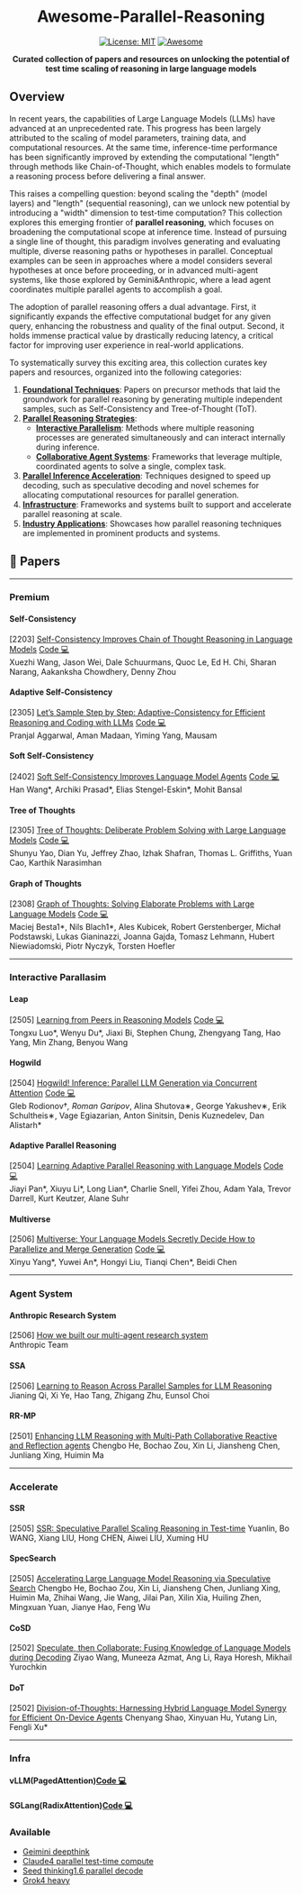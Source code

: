 <div align="center">

# Awesome-Parallel-Reasoning

[![License: MIT](https://img.shields.io/badge/License-MIT-purple.svg)](LICENSE)
[![Awesome](https://awesome.re/badge.svg)](https://awesome.re)

**Curated collection of papers and resources on unlocking the potential of test time scaling of reasoning in large language models**

</div>

## Overview

In recent years, the capabilities of Large Language Models (LLMs) have advanced at an unprecedented rate. This progress has been largely attributed to the scaling of model parameters, training data, and computational resources. At the same time, inference-time performance has been significantly improved by extending the computational "length" through methods like Chain-of-Thought, which enables models to formulate a reasoning process before delivering a final answer.

This raises a compelling question: beyond scaling the "depth" (model layers) and "length" (sequential reasoning), can we unlock new potential by introducing a "width" dimension to test-time computation? This collection explores this emerging frontier of **parallel reasoning**, which focuses on broadening the computational scope at inference time. Instead of pursuing a single line of thought, this paradigm involves generating and evaluating multiple, diverse reasoning paths or hypotheses in parallel. Conceptual examples can be seen in approaches where a model considers several hypotheses at once before proceeding, or in advanced multi-agent systems, like those explored by Gemini&Anthropic, where a lead agent coordinates multiple parallel agents to accomplish a goal.

The adoption of parallel reasoning offers a dual advantage. First, it significantly expands the effective computational budget for any given query, enhancing the robustness and quality of the final output. Second, it holds immense practical value by drastically reducing latency, a critical factor for improving user experience in real-world applications.

To systematically survey this exciting area, this collection curates key papers and resources, organized into the following categories:

1.  [**Foundational Techniques**](#premium): Papers on precursor methods that laid the groundwork for parallel reasoning by generating multiple independent samples, such as Self-Consistency and Tree-of-Thought (ToT).
2.  [**Parallel Reasoning Strategies**](#interactive-parallasim):
    * [**Interactive Parallelism**](#interactive-parallasim): Methods where multiple reasoning processes are generated simultaneously and can interact internally during inference.
    * [**Collaborative Agent Systems**](#agent-system): Frameworks that leverage multiple, coordinated agents to solve a single, complex task.
3.  [**Parallel Inference Acceleration**](#accelerate): Techniques designed to speed up decoding, such as speculative decoding and novel schemes for allocating computational resources for parallel generation.
4.  [**Infrastructure**](#infra): Frameworks and systems built to support and accelerate parallel reasoning at scale.
4.  [**Industry Applications**](#available): Showcases how parallel reasoning techniques are implemented in prominent products and systems.
<div>

</div>

## 📄 Papers
---
### Premium
#### Self-Consistency
[2203] [Self-Consistency Improves Chain of Thought Reasoning in Language Models](https://arxiv.org/pdf/2203.11171)  [Code 💻]()  
Xuezhi Wang, Jason Wei, Dale Schuurmans, Quoc Le, Ed H. Chi, Sharan Narang, Aakanksha Chowdhery, Denny Zhou

#### Adaptive Self-Consistency
[2305] [Let’s Sample Step by Step: Adaptive-Consistency for Efficient Reasoning and Coding with LLMs](https://arxiv.org/pdf/2305.11860)  [Code 💻](https://github.com/Pranjal2041/AdaptiveConsistency)  
Pranjal Aggarwal, Aman Madaan, Yiming Yang, Mausam

#### Soft Self-Consistency
[2402] [Soft Self-Consistency Improves Language Model Agents](https://arxiv.org/pdf/2402.13212)  [Code 💻](https://github.com/HanNight/soft_self_consistency)  
Han Wang*, Archiki Prasad*, Elias Stengel-Eskin*, Mohit Bansal

#### Tree of Thoughts
[2305] [Tree of Thoughts: Deliberate Problem Solving with Large Language Models](https://arxiv.org/pdf/2305.10601)  [Code 💻](https://github.com/princeton-nlp/tree-of-thought-llm)  
Shunyu Yao, Dian Yu, Jeffrey Zhao, Izhak Shafran, Thomas L. Griffiths, Yuan Cao, Karthik Narasimhan

#### Graph of Thoughts
[2308] [Graph of Thoughts: Solving Elaborate Problems with Large Language Models](https://arxiv.org/pdf/2203.11171)  [Code 💻](https://github.com/spcl/graph-of-thoughts)  
Maciej Besta1*, Nils Blach1*, Ales Kubicek, Robert Gerstenberger, Michał Podstawski, Lukas Gianinazzi, Joanna Gajda, Tomasz Lehmann, Hubert Niewiadomski, Piotr Nyczyk, Torsten Hoefler

---

### Interactive Parallasim
#### Leap
[2505] [Learning from Peers in Reasoning Models](https://arxiv.org/pdf/2505.07787)  [Code 💻](https://github.com/tongxuluo/LeaP)  
Tongxu Luo*, Wenyu Du*, Jiaxi Bi, Stephen Chung, Zhengyang Tang, Hao Yang, Min Zhang, Benyou Wang

#### Hogwild
[2504] [Hogwild! Inference: Parallel LLM Generation via Concurrent Attention](https://arxiv.org/pdf/2504.06261)  [Code 💻](https://github.com/eqimp/hogwild_llm)  
Gleb Rodionov†*, Roman Garipov*, Alina Shutova∗, George Yakushev∗, Erik Schultheis∗, Vage Egiazarian, Anton Sinitsin, Denis Kuznedelev, Dan Alistarh*

#### Adaptive Parallel Reasoning
[2504] [Learning Adaptive Parallel Reasoning with Language Models](https://arxiv.org/pdf/2504.15466)  [Code 💻](https://github.com/Parallel-Reasoning/APR)  
Jiayi Pan*, Xiuyu Li*, Long Lian*, Charlie Snell, Yifei Zhou, Adam Yala, Trevor Darrell, Kurt Keutzer, Alane Suhr

#### Multiverse
[2506] [Multiverse: Your Language Models Secretly Decide How to Parallelize and Merge Generation](https://arxiv.org/pdf/2506.09991)  [Code 💻](https://github.com/Multiverse4FM/Multiverse)  
Xinyu Yang*, Yuwei An*, Hongyi Liu, Tianqi Chen*, Beidi Chen

---

### Agent System
#### Anthropic Research System
[2506] [How we built our multi-agent research system](https://www.anthropic.com/engineering/built-multi-agent-research-system)  
Anthropic Team

#### SSA
[2506] [Learning to Reason Across Parallel Samples for LLM Reasoning](https://arxiv.org/pdf/2506.09014)
Jianing Qi, Xi Ye, Hao Tang, Zhigang Zhu, Eunsol Choi

#### RR-MP
[2501] [Enhancing LLM Reasoning with Multi-Path Collaborative Reactive and Reflection agents](https://arxiv.org/pdf/2501.00430)
Chengbo He, Bochao Zou, Xin Li, Jiansheng Chen, Junliang Xing, Huimin Ma

---

### Accelerate

#### SSR
[2505] [SSR: Speculative Parallel Scaling Reasoning in Test-time](https://arxiv.org/pdf/2505.15340)
Yuanlin, Bo WANG, Xiang LIU, Hong CHEN, Aiwei LIU, Xuming HU

#### SpecSearch
[2505] [Accelerating Large Language Model Reasoning via Speculative Search](https://arxiv.org/pdf/2505.02865)
Chengbo He, Bochao Zou, Xin Li, Jiansheng Chen, Junliang Xing, Huimin Ma, Zhihai Wang, Jie Wang, Jilai Pan, Xilin Xia, Huiling Zhen, Mingxuan Yuan, Jianye Hao, Feng Wu

#### CoSD
[2502] [Speculate, then Collaborate: Fusing Knowledge of Language Models during Decoding](https://arxiv.org/pdf/2502.08020)
Ziyao Wang, Muneeza Azmat, Ang Li, Raya Horesh, Mikhail Yurochkin

#### DoT
[2502] [Division-of-Thoughts: Harnessing Hybrid Language Model Synergy for Efficient On-Device Agents](https://arxiv.org/pdf/2502.04392)
Chenyang Shao, Xinyuan Hu, Yutang Lin, Fengli Xu*

---

### Infra

#### vLLM(PagedAttention)[Code 💻](https://github.com/vllm-project/vllm)  

#### SGLang(RadixAttention)[Code 💻](https://github.com/sgl-project/sglang)  

### Available

+ [Geimini deepthink](https://blog.google/technology/google-deepmind/google-gemini-updates-io-2025/)
+ [Claude4 parallel test-time compute](https://www.anthropic.com/news/claude-4)
+ [Seed thinking1.6 parallel decode](https://seed.bytedance.com/zh/seed1_6)
+ [Grok4 heavy](https://x.com/xai/status/1943158495588815072)